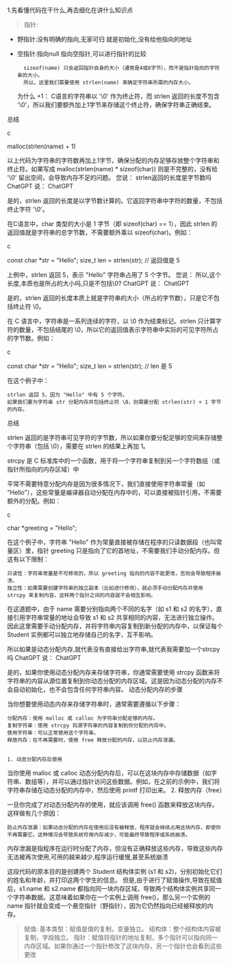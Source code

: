 1.先看懂代码在干什么,再去细化在讲什么知识点


> 指针:
- 野指针:没有明确的指向,无家可归
就是初始化,没有给他指向的地址
- 空指针:指向null
    指向空指针,可以进行指针的比较


        sizeof(name) 只会返回指针自身的大小（通常是4或8字节），而不是指针指向的字符串的大小。
        所以，这里我们需要使用 strlen(name) 来确定字符串所需的内存大小。

    为什么 +1：
        C语言的字符串以 '\0' 作为终止符，而 strlen 返回的长度不包含 '\0'，所以我们要额外加上1字节来存储这个终止符，确保字符串正确结束。

总结

c

malloc(strlen(name) + 1)

以上代码为字符串的字符数再加上1字节，确保分配的内存足够存放整个字符串和终止符。如果写成 malloc(strlen(name) * sizeof(char)) 则是不完整的，没有给 '\0' 留出空间，会导致内存不足的问题。
您说：
strlen返回的长度是字节数吗
ChatGPT 说：
ChatGPT

是的，strlen 返回的长度是以字节数计算的。它返回字符串中字符的数量，不包括终止字符 '\0'。

在C语言中，char 类型的大小是 1 字节（即 sizeof(char) == 1），因此 strlen 的返回值就是字符串的总字节数，不需要额外乘以 sizeof(char)。例如：

c

const char *str = "Hello";
size_t len = strlen(str); // 返回值是 5

上例中，strlen 返回 5，表示 "Hello" 字符串占用了 5 个字节。
您说：
所以,这个长度,本质也是所占的大小吗,只是不包括\0?
ChatGPT 说：
ChatGPT

是的，strlen 返回的长度本质上就是字符串的大小（所占的字节数），只是它不包括终止符 \0。

在 C 语言中，字符串是一系列连续的字符，以 \0 作为结束标记。strlen 只计算字符的数量，不包括结尾的 \0，所以它的返回值表示字符串中实际的可见字符所占的字节数。例如：

c

const char *str = "Hello";
size_t len = strlen(str); // len 是 5

在这个例子中：

    strlen 返回 5，因为 "Hello" 中有 5 个字符。
    如果我们要为字符串 str 分配内存并包括终止符 \0，则需要分配 strlen(str) + 1 字节的内存。

总结

strlen 返回的是字符串可见字符的字节数，所以如果你要分配足够的空间来存储整个字符串（包括 \0），需要在 strlen 的结果上再加 1。



strcpy 是 C 标准库中的一个函数，用于将一个字符串复制到另一个字符数组（或指针所指向的内存区域）中



平常不需要特意分配内存是因为很多情况下，我们直接使用字符串常量（如 "Hello"），这些常量是编译器自动分配在内存中的，可以直接被指针引用，不需要额外的分配。例如：

c

char *greeting = "Hello";

在这个例子中，字符串 "Hello" 作为常量直接被存储在程序的只读数据段（也叫常量区）里，指针 greeting 只是指向了它的首地址，不需要我们手动分配内存。但这有以下限制：

    只读性：字符串常量是不可修改的，所以 greeting 指向的内容不能更改，否则会导致程序崩溃。
    独立性：如果需要创建字符串的独立副本（比如进行修改），就必须手动分配内存并使用 strcpy 来复制内容，这样两个指针之间的内容就不会相互影响。

在这道题中，由于 name 需要分别指向两个不同的名字（如 s1 和 s2 的名字），直接引用字符串常量的地址会导致 s1 和 s2 共享相同的内容，无法进行独立操作。因此这里需要手动分配内存，并将字符串内容复制到新分配的内存中，以保证每个 Student 实例都可以独立地存储自己的名字，互不影响。



所以如果是动态分配内存,就代表没有直接给出字符串,就代表我需要加一个strcpy吗
ChatGPT 说：
ChatGPT

是的，如果你使用动态分配内存来存储字符串，你通常需要使用 strcpy 函数来将字符串的内容从源位置复制到你动态分配的内存区域。这是因为动态分配的内存不会自动初始化，也不会包含任何字符串内容。
动态分配内存的步骤

当你想要使用动态内存来存储字符串时，通常需要遵循以下步骤：

    分配内存：使用 malloc 或 calloc 为字符串分配足够的内存。
    复制字符串：使用 strcpy 将源字符串的内容复制到你分配的内存中。
    使用字符串：可以正常使用这个字符串。
    释放内存：在不再需要时，使用 free 释放分配的内存，以防止内存泄漏。


    1. 动态分配内存后使用

当你使用 malloc 或 calloc 动态分配内存后，可以在这块内存中存储数据（如字符串、数组等），并可以通过指针访问这些数据。例如，在之前的示例中，我们将字符串存储在动态分配的内存中，然后使用 printf 打印出来。
2. 释放内存（free）

一旦你完成了对动态分配内存的使用，就应该调用 free() 函数来释放这块内存。这样做有几个原因：

    防止内存泄漏：如果动态分配的内存在使用后没有被释放，程序就会继续占用这块内存，即使你不再需要它。这种情况会导致系统可用内存减少，可能最终导致程序或系统崩溃。


内存泄漏是指程序在运行时分配了内存，但没有正确释放这些内存，导致这些内存无法被再次使用,可用的越来越少,程序运行缓慢,甚至系统崩溃


这段代码的原本目的是创建两个 Student 结构体实例 (s1 和 s2)，分别初始化它们的姓名和年龄，并打印这两个学生的信息。
但是,由于进行了赋值操作,导致在赋值后，s1.name 和 s2.name 都指向同一块内存区域，导致两个结构体实例共享同一个字符串数据。这意味着如果你在一个实例上调用 free()，那么另一个实例的 name 指针就会变成一个悬空指针（野指针），因为它仍然指向已经被释放的内存。
> 赋值:
基本类型：赋值是值的复制，变量独立。
结构体：整个结构体内容被复制，字段独立。
指针：赋值将指针的地址复制，多个指针可以指向同一内存区域。如果你通过一个指针修改了这块内存，另一个指针也会看到这些更改